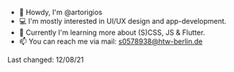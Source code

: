 - 🐊 Howdy, I'm @artorigios
- 💻 I'm mostly interested in UI/UX design and app-development.
- 🌱 Currently I'm learning more about (S)CSS, JS & Flutter.
- 📫 You can reach me via mail: s0578938@htw-berlin.de 

Last changed: 12/08/21
